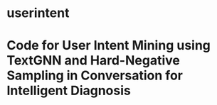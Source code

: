# userintent

# Code for User Intent Mining using TextGNN and Hard-Negative Sampling in Conversation for Intelligent Diagnosis 

